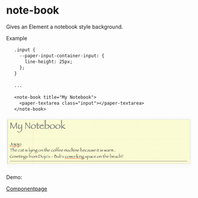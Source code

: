 # note-book
Gives an Element a notebook style background.

Example

 ```
    .input {
      --paper-input-container-input: {
        line-height: 25px;
      };
    }

    ...

    <note-book title="My Notebook">
      <paper-textarea class="input"></paper-textarea>
    </note-book>
 ```

![Demo pic](https://raw.githubusercontent.com/jaysunsyn/note-book/master/demo.png)

Demo:

[Componentpage](http://jaysunsyn.github.io/note-book/)
